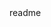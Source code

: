 <snippet>
  <content> <![CDATA[
    # ${1:Project Name}
    TODO: Write a project description
    ## Installation
    TODO: Describe the installation process
    ## Usage
    TODO: Write usage instructions
    ## Contributing
    1. Fork it!
    2. Create your feature branch: `git checkout -b my-new-feature`
    3. Commit your changes: `git commit -am 'Add some feature'`
    4. Push to the branch: `git push origin my-new-feature`
    5. Submit a pull request :D
    ## History
    TODO: Write history
    ## Credits
    TODO: Write credits
    ## License
    TODO: Write license
    ]]> </content>
      <tabTrigger>readme</tabTrigger>
</snippet>
